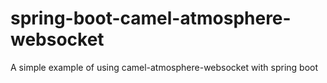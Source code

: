 # spring-boot-camel-atmosphere-websocket
A simple example of using camel-atmosphere-websocket with spring boot
